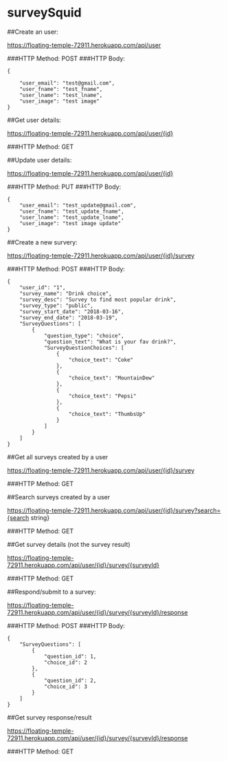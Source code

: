 # surveySquid


##Create an user:

https://floating-temple-72911.herokuapp.com/api/user

###HTTP Method: POST
###HTTP Body:
```
{

	"user_email": "test@gmail.com",
	"user_fname": "test_fname",
	"user_lname": "test_lname",
	"user_image": "test image"
}
```



##Get user details:

https://floating-temple-72911.herokuapp.com/api/user/{id}

###HTTP Method: GET




##Update user details:

https://floating-temple-72911.herokuapp.com/api/user/{id}

###HTTP Method: PUT
###HTTP Body:
```
{
	"user_email": "test_update@gmail.com",
	"user_fname": "test_update_fname",
	"user_lname": "test_update_lname",
	"user_image": "test image update"
}
```



##Create a new survery:

https://floating-temple-72911.herokuapp.com/api/user/{id}/survey

###HTTP Method: POST
###HTTP Body:

```
{
    "user_id": "1",
    "survey_name": "Drink choice",
    "survey_desc": "Survey to find most popular drink",
    "survey_type": "public",
    "survey_start_date": "2018-03-16",
    "survey_end_date": "2018-03-19",
    "SurveyQuestions": [
        {
            "question_type": "choice",
            "question_text": "What is your fav drink?",
            "SurveyQuestionChoices": [
                {
                    "choice_text": "Coke"
                },
                {
                    "choice_text": "MountainDew"
                },
                {
                    "choice_text": "Pepsi"
                },
                {
                    "choice_text": "ThumbsUp"
                }
            ]
        }
    ]
}
```




##Get all surveys created by a user

https://floating-temple-72911.herokuapp.com/api/user/{id}/survey

###HTTP Method: GET




##Search surveys created by a user

https://floating-temple-72911.herokuapp.com/api/user/{id}/survey?search={search string}

###HTTP Method: GET




##Get survey details (not the survey result)

https://floating-temple-72911.herokuapp.com/api/user/{id}/survey/{surveyId}

###HTTP Method: GET




##Respond/submit to a survey:

https://floating-temple-72911.herokuapp.com/api/user/{id}/survey/{surveyId}/response

###HTTP Method: POST
###HTTP Body:
```
{
    "SurveyQuestions": [
        {
            "question_id": 1,
            "choice_id": 2
        },
        {
            "question_id": 2,
            "choice_id": 3
        }
    ]
}
```




##Get survey response/result 

https://floating-temple-72911.herokuapp.com/api/user/{id}/survey/{surveyId}/response

###HTTP Method: GET